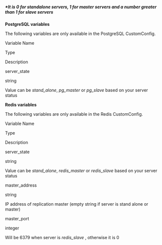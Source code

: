 <!-- post: -->


##### &#42;It is 0 for standalone servers, 1 for master servers and a number greater than 1 for slave servers

**PostgreSQL variables**

The following variables are only available in the PostgreSQL CustomConfig.



  

    

    

    

  

	

		

			
Variable Name

      
Type

			
Description

		

	

	

		

			
server_state

			
string

            
Value can be _stand_alone_, _pg_master_ or _pg_slave_ based on your server status

		

  




**Redis variables**

The following variables are only available in the Redis CustomConfig.



  

    

    

    

  

	

		

			
Variable Name

      
Type

			
Description

		

	

	

		

			
server_state

			
string

            
Value can be _stand_alone_, _redis_master_ or _redis_slave_ based on your server status

		

		

			
master_address

			
string

            
IP address of replication master (empty string if server is stand alone or master)

		

		

			
master_port

			
integer

            
Will be 6379 when server is _redis_slave_ , otherwise it is 0

		

  



